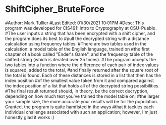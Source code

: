 # ShiftCipher_BruteForce
#Author: Mark Tullier
#Last Edited: 01/30/2021 10:01PM
#Desc: This program was developed for CIS491: Intro to Cryptography at CSU-Pueblo. 
#The user inputs a string that has been encrypted with a shift cipher, and the program does its best to
#pull the decrypted string with a distance calculation using frequency tables. 
#There are two tables used in the calculation: a model table of the English language, trained on 
#the first chapter of a book called "Ender's Game", and the frequency table of the shifted string (which is iterated over 25 times).
#The program accepts the two tables into a function where the difference of each pair of index values is squared, added to the total, 
#and finally returned after the square root of the total is found. Each of these distances is stored in a list that then has the index position 
#of the smallest value taken from it and compared against the index position of a list that holds all of the decrypted string possibilities. 
#The final result returned should, in theory, be the correct decryption, depending on how much text you've trained the model table on;
#the larger your sample size, the more accurate your results will be for the population. Granted, the program is quite hamfisted in the ways
#that it tackles each individual challenge associated with such an application; however, I'm just honestly glad it works :)
